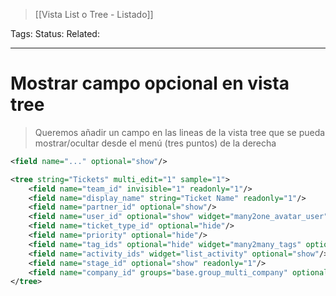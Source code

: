 > [[Vista List o Tree - Listado]]

Tags: 
Status: 
Related: 

___

# Mostrar campo opcional en vista tree

> Queremos añadir un campo en las lineas de la vista tree que se pueda mostrar/ocultar desde el menú (tres puntos) de la derecha

```xml
<field name="..." optional="show"/>
```

```xml
<tree string="Tickets" multi_edit="1" sample="1">
	<field name="team_id" invisible="1" readonly="1"/>
	<field name="display_name" string="Ticket Name" readonly="1"/>
	<field name="partner_id" optional="show"/>
	<field name="user_id" optional="show" widget="many2one_avatar_user"/>
	<field name="ticket_type_id" optional="hide"/>
	<field name="priority" optional="hide"/>
	<field name="tag_ids" optional="hide" widget="many2many_tags" options="{'color_field': 'color'}"/>
	<field name="activity_ids" widget="list_activity" optional="show"/>
	<field name="stage_id" optional="show" readonly="1"/>
	<field name="company_id" groups="base.group_multi_company" optional="show" readonly="1"/>
</tree> 
```